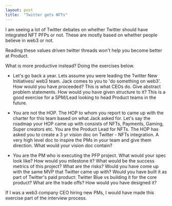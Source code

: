```yaml
---
layout: post
title:  "Twitter gets NFTs"
---
```


I am seeing a lot of Twitter debates on whether Twitter should have integrated NFT PFPs or not. These are mostly based on whether people believe in web3 or not.

Reading these values driven twitter threads won't help you become better at Product.

What is more productive instead? Doing the exercises below.

- Let's go back a year. Lets assume you were leading the Twitter New Initiatives/ web3 team. Jack comes to you to 'do something on web3'. How would you have proceeded? This is what CEOs do. Give abstract problem statements. How would you have given structure to it? This is a good exercise for a SPM/Lead looking to head Product teams in the future.

- You are not the HOP. The HOP to whom you report to came up with the charter for this team based on what Jack asked for. Let's say the roadmap your HOP came up with consists of NFTs, Payments, Gaming, Super creators etc. You are the Product Lead for NFTs. The HOP has asked you to create a 3 yr vision doc on  Twitter - NFTs integration. A very high level doc to inspire the PMs in your team and give them direction. What would your vision doc contain?

- You are the PM who is executing the PFP project. What would your spec look like? How would you milestone it? What would be the success metrics of this project? What are the risks? Would you have come up with the same MVP that Twitter came up with? Would you have built it as part of Twitter's paid product: Twitter Blue vs building it for the core product? What are the trade offs? How would you have designed it?

If I was a web3 company CEO hiring new PMs, I would have made this exercise part of the interview process.
